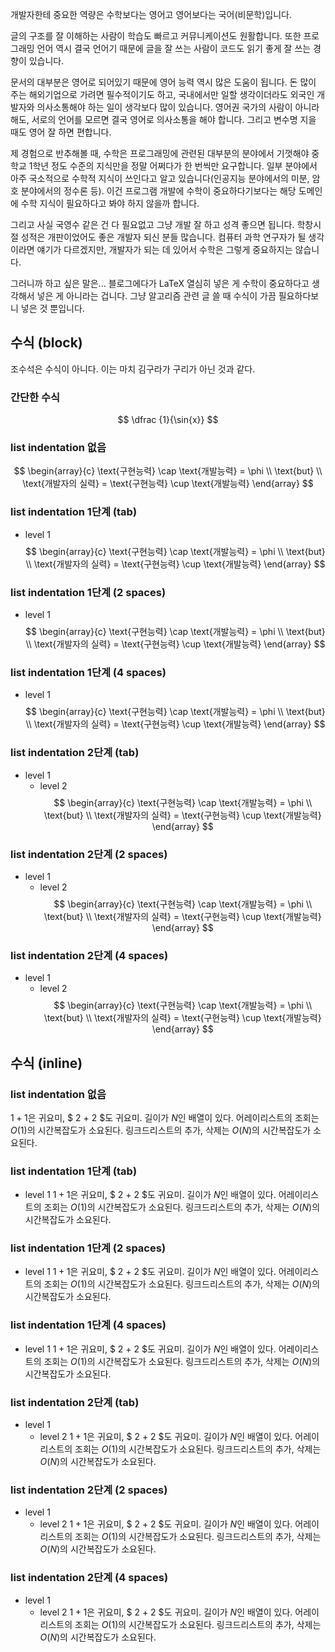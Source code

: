 개발자한테 중요한 역량은 수학보다는 영어고 영어보다는 국어(비문학)입니다.

글의 구조를 잘 이해하는 사람이 학습도 빠르고 커뮤니케이션도 원활합니다. 또한 프로그래밍 언어 역시 결국 언어기 때문에 글을 잘 쓰는 사람이 코드도 읽기 좋게 잘 쓰는 경향이 있습니다.

문서의 대부분은 영어로 되어있기 때문에 영어 능력 역시 많은 도움이 됩니다. 돈 많이 주는 해외기업으로 가려면 필수적이기도 하고, 국내에서만 일할 생각이더라도 외국인 개발자와 의사소통해야 하는 일이 생각보다 많이 있습니다. 영어권 국가의 사람이 아니라 해도, 서로의 언어를 모르면 결국 영어로 의사소통을 해야 합니다. 그리고 변수명 지을 때도 영어 잘 하면 편합니다.

제 경험으로 반추해볼 때, 수학은 프로그래밍에 관련된 대부분의 분야에서 기껏해야 중학교 1학년 정도 수준의 지식만을 정말 어쩌다가 한 번씩만 요구합니다.
일부 분야에서 아주 국소적으로 수학적 지식이 쓰인다고 알고 있습니다(인공지능 분야에서의 미분, 암호 분야에서의 정수론 등). 이건 프로그램 개발에 수학이 중요하다기보다는 해당 도메인에 수학 지식이 필요하다고 봐야 하지 않을까 합니다.

그리고 사실 국영수 같은 건 다 필요없고 그냥 개발 잘 하고 성격 좋으면 됩니다. 학창시절 성적은 개판이었어도 좋은 개발자 되신 분들 많습니다. 컴퓨터 과학 연구자가 될 생각이라면 얘기가 다르겠지만, 개발자가 되는 데 있어서 수학은 그렇게 중요하지는 않습니다.

그러니까 하고 싶은 말은... 블로그에다가 LaTeX 열심히 넣은 게 수학이 중요하다고 생각해서 넣은 게 아니라는 겁니다. 그냥 알고리즘 관련 글 쓸 때 수식이 가끔 필요하다보니 넣은 것 뿐입니다.

## 수식 (block)

조수석은 수식이 아니다. 이는 마치 김구라가 구리가 아닌 것과 같다.

### 간단한 수식
$$
\dfrac {1}{\sin{x}}
$$

### list indentation 없음
$$
\begin{array}{c}
\text{구현능력} \cap \text{개발능력} = \phi \\
\text{but} \\
\text{개발자의 실력} = \text{구현능력} \cup \text{개발능력}
\end{array}
$$

### list indentation 1단계 (tab)
- level 1
	$$
	\begin{array}{c}
	\text{구현능력} \cap \text{개발능력} = \phi \\
	\text{but} \\
	\text{개발자의 실력} = \text{구현능력} \cup \text{개발능력}
	\end{array}
	$$

### list indentation 1단계 (2 spaces)
- level 1
  $$
  \begin{array}{c}
  \text{구현능력} \cap \text{개발능력} = \phi \\
  \text{but} \\
  \text{개발자의 실력} = \text{구현능력} \cup \text{개발능력}
  \end{array}
  $$

### list indentation 1단계 (4 spaces)
- level 1
    $$
    \begin{array}{c}
    \text{구현능력} \cap \text{개발능력} = \phi \\
    \text{but} \\
    \text{개발자의 실력} = \text{구현능력} \cup \text{개발능력}
    \end{array}
    $$

### list indentation 2단계 (tab)
- level 1
	- level 2
		$$
		\begin{array}{c}
		\text{구현능력} \cap \text{개발능력} = \phi \\
		\text{but} \\
		\text{개발자의 실력} = \text{구현능력} \cup \text{개발능력}
		\end{array}
		$$

### list indentation 2단계 (2 spaces)
- level 1
  - level 2
    $$
    \begin{array}{c}
    \text{구현능력} \cap \text{개발능력} = \phi \\
    \text{but} \\
    \text{개발자의 실력} = \text{구현능력} \cup \text{개발능력}
    \end{array}
    $$

### list indentation 2단계 (4 spaces)
- level 1
    - level 2
        $$
        \begin{array}{c}
        \text{구현능력} \cap \text{개발능력} = \phi \\
        \text{but} \\
        \text{개발자의 실력} = \text{구현능력} \cup \text{개발능력}
        \end{array}
        $$

## 수식 (inline)

### list indentation 없음
$1+1$은 귀요미, $ 2 + 2 $도 귀요미.
길이가 $N$인 배열이 있다.
어레이리스트의 조회는 $O(1)$의 시간복잡도가 소요된다.
링크드리스트의 추가, 삭제는 $O(N)$의 시간복잡도가 소요된다.

### list indentation 1단계 (tab)
- level 1
	$1+1$은 귀요미, $ 2 + 2 $도 귀요미.
	길이가 $N$인 배열이 있다.
	어레이리스트의 조회는 $O(1)$의 시간복잡도가 소요된다.
	링크드리스트의 추가, 삭제는 $O(N)$의 시간복잡도가 소요된다.

### list indentation 1단계 (2 spaces)
- level 1
  $1+1$은 귀요미, $ 2 + 2 $도 귀요미.
  길이가 $N$인 배열이 있다.
  어레이리스트의 조회는 $O(1)$의 시간복잡도가 소요된다.
  링크드리스트의 추가, 삭제는 $O(N)$의 시간복잡도가 소요된다.

### list indentation 1단계 (4 spaces)
- level 1
    $1+1$은 귀요미, $ 2 + 2 $도 귀요미.
    길이가 $N$인 배열이 있다.
    어레이리스트의 조회는 $O(1)$의 시간복잡도가 소요된다.
    링크드리스트의 추가, 삭제는 $O(N)$의 시간복잡도가 소요된다.

### list indentation 2단계 (tab)
- level 1
	- level 2
		$1+1$은 귀요미, $ 2 + 2 $도 귀요미.
		길이가 $N$인 배열이 있다.
		어레이리스트의 조회는 $O(1)$의 시간복잡도가 소요된다.
		링크드리스트의 추가, 삭제는 $O(N)$의 시간복잡도가 소요된다.

### list indentation 2단계 (2 spaces)
- level 1
  - level 2
    $1+1$은 귀요미, $ 2 + 2 $도 귀요미.
    길이가 $N$인 배열이 있다.
    어레이리스트의 조회는 $O(1)$의 시간복잡도가 소요된다.
    링크드리스트의 추가, 삭제는 $O(N)$의 시간복잡도가 소요된다.

### list indentation 2단계 (4 spaces)
- level 1
    - level 2
        $1+1$은 귀요미, $ 2 + 2 $도 귀요미.
        길이가 $N$인 배열이 있다.
        어레이리스트의 조회는 $O(1)$의 시간복잡도가 소요된다.
        링크드리스트의 추가, 삭제는 $O(N)$의 시간복잡도가 소요된다.

